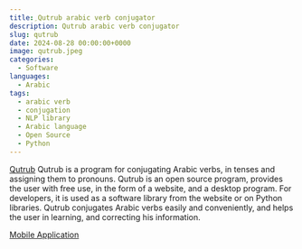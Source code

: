 ```yaml
---
title: ِQutrub arabic verb conjugator
description: Qutrub arabic verb conjugator
slug: qutrub
date: 2024-08-28 00:00:00+0000
image: qutrub.jpeg
categories:
  - Software
languages:
  - Arabic
tags:
  - arabic verb
  - conjugation
  - NLP library
  - Arabic language
  - Open Source
  - Python
---
```


[Qutrub](https://qutrub.arabeyes.org)  Qutrub is a program for conjugating Arabic verbs, in tenses and assigning them to pronouns.
Qutrub is an open source program, provides the user with free use, in the form of a website, and a desktop program.
For developers, it is used as a software library from the website or on Python libraries.
Qutrub conjugates Arabic verbs easily and conveniently, and helps the user in learning, and correcting his information.

[Mobile Application](https://play.google.com/store/apps/details?id=com.tahadz.qutrubapp)
